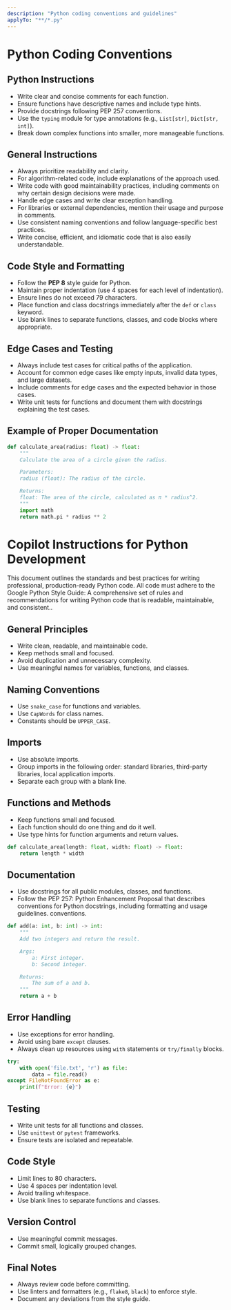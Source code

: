 ```yaml
---
description: "Python coding conventions and guidelines"
applyTo: "**/*.py"
---
```


# Python Coding Conventions

## Python Instructions

- Write clear and concise comments for each function.
- Ensure functions have descriptive names and include type hints.
- Provide docstrings following PEP 257 conventions.
- Use the `typing` module for type annotations (e.g., `List[str]`, `Dict[str, int]`).
- Break down complex functions into smaller, more manageable functions.

## General Instructions

- Always prioritize readability and clarity.
- For algorithm-related code, include explanations of the approach used.
- Write code with good maintainability practices, including comments on why certain design decisions were made.
- Handle edge cases and write clear exception handling.
- For libraries or external dependencies, mention their usage and purpose in comments.
- Use consistent naming conventions and follow language-specific best practices.
- Write concise, efficient, and idiomatic code that is also easily understandable.

## Code Style and Formatting

- Follow the **PEP 8** style guide for Python.
- Maintain proper indentation (use 4 spaces for each level of indentation).
- Ensure lines do not exceed 79 characters.
- Place function and class docstrings immediately after the `def` or `class` keyword.
- Use blank lines to separate functions, classes, and code blocks where appropriate.

## Edge Cases and Testing

- Always include test cases for critical paths of the application.
- Account for common edge cases like empty inputs, invalid data types, and large datasets.
- Include comments for edge cases and the expected behavior in those cases.
- Write unit tests for functions and document them with docstrings explaining the test cases.

## Example of Proper Documentation

```python
def calculate_area(radius: float) -> float:
    """
    Calculate the area of a circle given the radius.

    Parameters:
    radius (float): The radius of the circle.

    Returns:
    float: The area of the circle, calculated as π * radius^2.
    """
    import math
    return math.pi * radius ** 2
```

# Copilot Instructions for Python Development

This document outlines the standards and best practices for writing professional, production-ready Python code. All code must adhere to the Google Python Style Guide: A comprehensive set of rules and recommendations for writing Python code that is readable, maintainable, and consistent..

## General Principles

- Write clean, readable, and maintainable code.
- Keep methods small and focused.
- Avoid duplication and unnecessary complexity.
- Use meaningful names for variables, functions, and classes.

## Naming Conventions

- Use `snake_case` for functions and variables.
- Use `CapWords` for class names.
- Constants should be `UPPER_CASE`.

## Imports

- Use absolute imports.
- Group imports in the following order: standard libraries, third-party libraries, local application imports.
- Separate each group with a blank line.

## Functions and Methods

- Keep functions small and focused.
- Each function should do one thing and do it well.
- Use type hints for function arguments and return values.

```python
def calculate_area(length: float, width: float) -> float:
    return length * width
```

## Documentation

- Use docstrings for all public modules, classes, and functions.
- Follow the PEP 257: Python Enhancement Proposal that describes conventions for Python docstrings, including formatting and usage guidelines. conventions.

```python
def add(a: int, b: int) -> int:
    """
    Add two integers and return the result.

    Args:
        a: First integer.
        b: Second integer.

    Returns:
        The sum of a and b.
    """
    return a + b
```

## Error Handling

- Use exceptions for error handling.
- Avoid using bare `except` clauses.
- Always clean up resources using `with` statements or `try/finally` blocks.

```python
try:
    with open('file.txt', 'r') as file:
        data = file.read()
except FileNotFoundError as e:
    print(f"Error: {e}")
```

## Testing

- Write unit tests for all functions and classes.
- Use `unittest` or `pytest` frameworks.
- Ensure tests are isolated and repeatable.

## Code Style

- Limit lines to 80 characters.
- Use 4 spaces per indentation level.
- Avoid trailing whitespace.
- Use blank lines to separate functions and classes.

## Version Control

- Use meaningful commit messages.
- Commit small, logically grouped changes.

## Final Notes

- Always review code before committing.
- Use linters and formatters (e.g., `flake8`, `black`) to enforce style.
- Document any deviations from the style guide.
